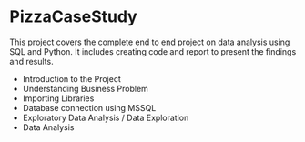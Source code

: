 # PizzaCaseStudy 

This project covers the complete end to end project on data analysis using SQL and Python. It includes creating code and report to present the findings and results.

- Introduction to the Project
- Understanding Business Problem
- Importing Libraries
- Database connection using MSSQL
- Exploratory Data Analysis / Data Exploration
- Data Analysis
